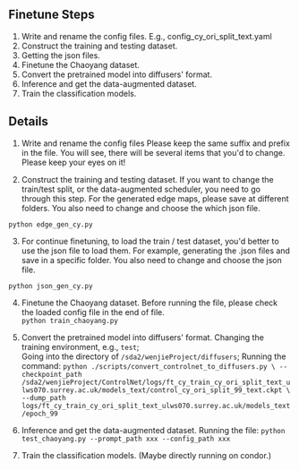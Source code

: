 ## Finetune Steps
1. Write and rename the config files. E.g., config_cy_ori_split_text.yaml
2. Construct the training and testing dataset.
3. Getting the json files.
4. Finetune the Chaoyang dataset.
5. Convert the pretrained model into diffusers' format.
6. Inference and get the data-augmented dataset.
7. Train the classification models.

## Details
1. Write and rename the config files
Please keep the same suffix and prefix in the file. You will see, there will be several items that you'd to change. Please keep your eyes on it!


2. Construct the training and testing dataset.
If you want to change the train/test split, or the data-augmented scheduler,
you need to go through this step. For the generated edge maps, please save at different folders. You also need to change and choose the which json file.

`python edge_gen_cy.py`

3. For continue finetuning, to load the train / test dataset, you'd better to use the json file to load them. For example, generating the .json files and save in a specific folder. You also need to change and choose the json file.

`python json_gen_cy.py`

4. Finetune the Chaoyang dataset.
Before running the file, please check the loaded config file in the end of file.  
`python train_chaoyang.py` 

5. Convert the pretrained model into diffusers' format.
Changing the training environment, e.g., `test`;  
Going into the directory of `/sda2/wenjieProject/diffusers`;
Running the command: 
`python ./scripts/convert_controlnet_to_diffusers.py \
    --checkpoint_path /sda2/wenjieProject/ControlNet/logs/ft_cy_train_cy_ori_split_text_ulws070.surrey.ac.uk/models_text/control_cy_ori_split_99_text.ckpt \
    --dump_path logs/ft_cy_train_cy_ori_split_text_ulws070.surrey.ac.uk/models_text/epoch_99`


6. Inference and get the data-augmented dataset.
Running the file:
`python test_chaoyang.py --prompt_path xxx --config_path xxx`

7. Train the classification models. (Maybe directly running on condor.)

